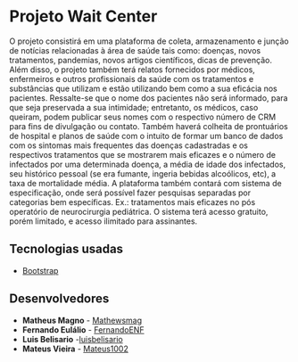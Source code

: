 # Projeto Wait Center


O projeto consistirá em uma plataforma de coleta, armazenamento e junção de notícias relacionadas à área de saúde tais como: doenças, novos tratamentos, pandemias, novos artigos científicos, dicas de prevenção.
Além disso, o projeto também terá relatos fornecidos por médicos, enfermeiros e outros profissionais da saúde com os tratamentos e substâncias que utilizam e estão utilizando bem como a sua eficácia nos pacientes.
Ressalte-se que o nome dos pacientes não será informado, para que seja preservada a sua intimidade; entretanto, os médicos, caso queiram, podem publicar seus nomes com o respectivo número de CRM para fins de divulgação ou contato. Também haverá colheita de prontuários de hospital e planos de saúde com o intuito de formar um banco de dados com os sintomas mais frequentes das doenças cadastradas e os respectivos tratamentos que se mostrarem mais eficazes e o número de infectados por uma determinada doença, a média de idade dos infectados, seu histórico pessoal (se era fumante, ingeria bebidas alcoólicos, etc), a taxa de mortalidade média.
A plataforma também contará com sistema de especificação, onde será possível fazer pesquisas separadas por categorias bem específicas. Ex.: tratamentos mais eficazes no pós operatório de neurocirurgia pediátrica.
O sistema terá acesso gratuito, porém limitado, e acesso ilimitado para assinantes.

## Tecnologias usadas

* [Bootstrap](https://getbootstrap.com.br/)

## Desenvolvedores

* **Matheus Magno** - [Mathewsmag](https://github.com/Mathewsmag)
* **Fernando Eulálio** - [FernandoENF](https://github.com/FernandoENF)
* **Luis Belisario** -[luisbelisario](https://github.com/luisbelisario)
* **Mateus Vieira** - [Mateus1002](https://github.com/Mateus1002)

